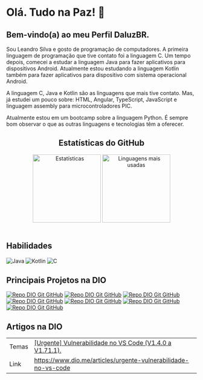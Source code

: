 <div>
    <h1>Olá. Tudo na Paz! 👋 </h1>
    <h2>Bem-vindo(a) ao meu Perfil DaluzBR.</h2>
    <p>Sou Leandro Silva e gosto de programação de computadores. A primeira linguagem de programação que tive contato foi a linguagem C. Um tempo depois, comecei a estudar a linguagem Java para fazer aplicativos para dispositivos Android. Atualmente estou estudando a linguagem Kotlin também para fazer aplicativos para dispositivo com sistema operacional Android. 
    </p>
    <p>A linguagem C, Java e Kotlin são as linguagens que mais tive contato. Mas, já estudei um pouco sobre: HTML, Angular, TypeScript, JavaScript e linguagem assembly para microcontroladores PIC. 
    </p>
    <p>Atualmente estou em um bootcamp sobre a linguagem Python. É sempre bom observar o que as outras linguagens e tecnologias têm a oferecer.
    </p>
</div>
<div align="center">   
<h2>Estatísticas do GitHub</h2>
  <img height="180em" alt="Estatísticas" src="https://github-readme-stats.vercel.app/api?username=DaluzBR&show_icons=true&theme=tokyonight&include_all_commits=true&count_private=true"/>
  <img height="180em" alt="Linguagens mais usadas" src="https://github-readme-stats.vercel.app/api/top-langs/?username=DaluzBR&layout=compact&langs_count=7&theme=tokyonight"/>
</div>
<div style="display: inline_block"><br>
    <h2>Habilidades</h2>
<tr>
      <td>
        <img align="center" alt="Java" src="https://img.shields.io/badge/Java-000?style=for-the-badge&logo=java">
      </td>
    </tr>
    <tr>
      <td>
        <img align="center" alt="Kotlin" src="https://img.shields.io/badge/Kotlin-000?style=for-the-badge&logo=kotlin">
      </td>
    </tr>
     <tr>
      <td>
        <img align="center" alt="C" src="https://img.shields.io/badge/C-000?style=for-the-badge&logo=c">
      </td>
    </tr>
</div>


## Principais Projetos na DIO

[![Repo DIO Git GitHub](https://github-readme-stats.vercel.app/api/pin/?username=DaluzBR&repo=OpenSourceWithGitHub&bg_color=000&border_color=30A3DC&show_icons=true&icon_color=30A3DC&title_color=ff6600&text_color=FFF)](https://github.com/DaluzBR/OpenSourceWithGitHub)
[![Repo DIO Git GitHub](https://github-readme-stats.vercel.app/api/pin/?username=DaluzBR&repo=MeetingRoomManagerApi&bg_color=000&border_color=30A3DC&show_icons=true&icon_color=30A3DC&title_color=ff6600&text_color=FFF)](https://github.com/DaluzBR/MeetingRoomManagerApi)
[![Repo DIO Git GitHub](https://github-readme-stats.vercel.app/api/pin/?username=DaluzBR&repo=LearnKotlinWithExamples&bg_color=000&border_color=30A3DC&show_icons=true&icon_color=30A3DC&title_color=ff6600&text_color=FFF)](https://github.com/DaluzBR/LearnKotlinWithExamples)
[![Repo DIO Git GitHub](https://github-readme-stats.vercel.app/api/pin/?username=DaluzBR&repo=ToDoTaskApp&bg_color=000&border_color=30A3DC&show_icons=true&icon_color=30A3DC&title_color=ff6600&text_color=FFF)](https://github.com/DaluzBR/ToDoTaskApp)
[![Repo DIO Git GitHub](https://github-readme-stats.vercel.app/api/pin/?username=DaluzBR&repo=BusinessCardsApp&bg_color=000&border_color=30A3DC&show_icons=true&icon_color=30A3DC&title_color=ff6600&text_color=FFF)](https://github.com/DaluzBR/BusinessCardsApp)
[![Repo DIO Git GitHub](https://github-readme-stats.vercel.app/api/pin/?username=DaluzBR&repo=JavaBank&bg_color=000&border_color=30A3DC&show_icons=true&icon_color=30A3DC&title_color=ff6600&text_color=FFF)](https://github.com/DaluzBR/JavaBank)
[![Repo DIO Git GitHub](https://github-readme-stats.vercel.app/api/pin/?username=DaluzBR&repo=DinoGameJS&bg_color=000&border_color=30A3DC&show_icons=true&icon_color=30A3DC&title_color=ff6600&text_color=FFF)](https://github.com/DaluzBR/DinoGameJS) 


## Artigos na DIO
<table>
  <tr>
    <td>
      Temas
    </td>
    <td>
       <a href="https://www.dio.me/articles/urgente-vulnerabilidade-no-vs-code">
          [Urgente] Vulnerabilidade no VS Code (V1.4.0 a V1.71.1).
       </a>
    </td>
  </tr>
  <tr>
    <td>
      Link
    </td>
    <td>
       <a href="https://www.dio.me/articles/urgente-vulnerabilidade-no-vs-code">
        https://www.dio.me/articles/urgente-vulnerabilidade-no-vs-code
       </a>
    </td>
  </tr>
</table>